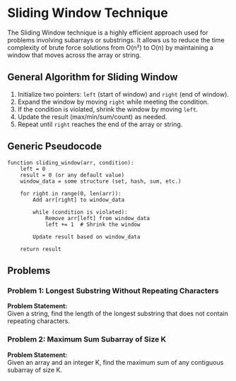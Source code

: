# Sliding Window Technique

The Sliding Window technique is a highly efficient approach used for problems involving subarrays or substrings. It allows us to reduce the time complexity of brute force solutions from O(n²) to O(n) by maintaining a window that moves across the array or string.

## General Algorithm for Sliding Window

1. Initialize two pointers: `left` (start of window) and `right` (end of window).
2. Expand the window by moving `right` while meeting the condition.
3. If the condition is violated, shrink the window by moving `left`.
4. Update the result (max/min/sum/count) as needed.
5. Repeat until `right` reaches the end of the array or string.

## Generic Pseudocode

``` 
function sliding_window(arr, condition):
    left = 0
    result = 0 (or any default value)
    window_data = some structure (set, hash, sum, etc.)

    for right in range(0, len(arr)):
        Add arr[right] to window_data
        
        while (condition is violated):
            Remove arr[left] from window_data
            left += 1  # Shrink the window
        
        Update result based on window_data
        
    return result

```

## Problems

### Problem 1: Longest Substring Without Repeating Characters

**Problem Statement:**  
Given a string, find the length of the longest substring that does not contain repeating characters.

### Problem 2: Maximum Sum Subarray of Size K

**Problem Statement:**  
Given an array and an integer K, find the maximum sum of any contiguous subarray of size K.